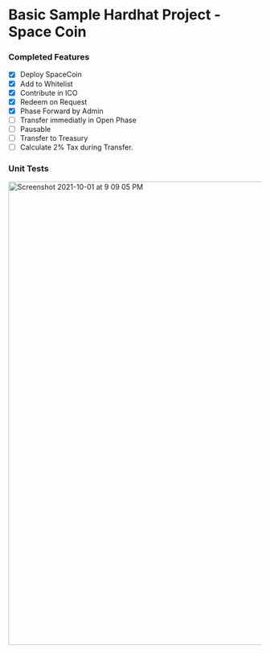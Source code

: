 # Basic Sample Hardhat Project - Space Coin

### Completed Features

- [X] Deploy SpaceCoin
- [X] Add to Whitelist
- [X] Contribute in ICO
- [X] Redeem on Request
- [X] Phase Forward by Admin
- [ ] Transfer immediatly in Open Phase
- [ ] Pausable
- [ ] Transfer to Treasury
- [ ] Calculate 2% Tax during Transfer.

### Unit Tests

<img width="922" alt="Screenshot 2021-10-01 at 9 09 05 PM" src="https://user-images.githubusercontent.com/3982352/135648731-04cc22f9-e3d8-479e-bdbf-bb30e356dfa4.png">
